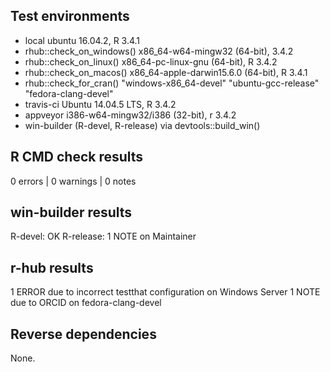 ## Test environments
* local ubuntu 16.04.2, R 3.4.1
* rhub::check_on_windows() x86_64-w64-mingw32 (64-bit), 3.4.2
* rhub::check_on_linux() x86_64-pc-linux-gnu (64-bit), R 3.4.2
* rhub::check_on_macos() x86_64-apple-darwin15.6.0 (64-bit), R 3.4.1
* rhub::check_for_cran() "windows-x86_64-devel" "ubuntu-gcc-release" "fedora-clang-devel" 
* travis-ci Ubuntu 14.04.5 LTS, R 3.4.2
* appveyor i386-w64-mingw32/i386 (32-bit), r 3.4.2
* win-builder (R-devel, R-release) via devtools::build_win()

## R CMD check results

0 errors | 0 warnings | 0 notes

## win-builder results

R-devel: OK
R-release: 1 NOTE on Maintainer

## r-hub results

1 ERROR due to incorrect testthat configuration on Windows Server
1 NOTE due to ORCID on fedora-clang-devel

## Reverse dependencies

None.
